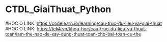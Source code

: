 # CTDL_GiaiThuat_Python
#HOC O LINK: https://codelearn.io/learning/cau-truc-du-lieu-va-giai-thuat
#HOC O LINK: https://tek4.vn/khoa-hoc/cau-truc-du-lieu-va-thuat-toan/lam-the-nao-de-xay-dung-thuat-toan-cho-bai-toan-cu-the
